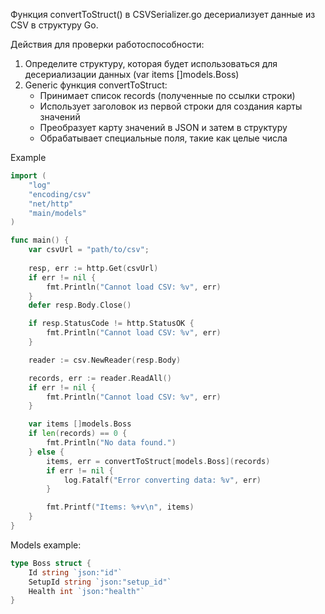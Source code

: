 Функция convertToStruct() в CSVSerializer.go десериализует данные из CSV в структуру Go.

Действия для проверки работоспособности:
1. Определите структуру, которая будет использоваться для десериализации данных (var items []models.Boss)
2. Generic функция convertToStruct:
    - Принимает список records (полученные по ссылки строки)
    - Использует заголовок из первой строки для создания карты значений
    - Преобразует карту значений в JSON и затем в структуру
    - Обрабатывает специальные поля, такие как целые числа

Example
```go
import (
    "log"
    "encoding/csv"
    "net/http"
    "main/models"
)

func main() {    
    var csvUrl = "path/to/csv";
    
    resp, err := http.Get(csvUrl)
    if err != nil {
        fmt.Println("Cannot load CSV: %v", err)
    }
    defer resp.Body.Close()

    if resp.StatusCode != http.StatusOK {
        fmt.Println("Cannot load CSV: %v", err)
    }

    reader := csv.NewReader(resp.Body)

    records, err := reader.ReadAll()
    if err != nil {
        fmt.Println("Cannot load CSV: %v", err)
    }

    var items []models.Boss
    if len(records) == 0 {
        fmt.Println("No data found.")
    } else {
        items, err = convertToStruct[models.Boss](records)
        if err != nil {
            log.Fatalf("Error converting data: %v", err)
        }

        fmt.Printf("Items: %+v\n", items)
    }
}
```

Models example:
```go
type Boss struct {
    Id string `json:"id"`
    SetupId string `json:"setup_id"`
    Health int `json:"health"`
}
```
